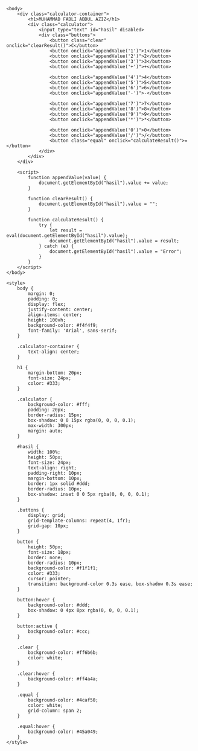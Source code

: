 
<html lang="en">
    <head>
        <meta charset="UTF-8">
        <meta name="viewport" content="width=device-width, initial-scale=1.0">
        <title>KALKULATOR WPFK</title>
    </head>

    <body>
        <div class="calculator-container">
            <h1>MUHAMMAD FADLI ABDUL AZIZ</h1>
            <div class="calculator">
                <input type="text" id="hasil" disabled>
                <div class="buttons">
                    <button class="clear" onclick="clearResult()">C</button>
                    <button onclick="appendValue('1')">1</button>
                    <button onclick="appendValue('2')">2</button>
                    <button onclick="appendValue('3')">3</button>
                    <button onclick="appendValue('+')">+</button>

                    <button onclick="appendValue('4')">4</button>
                    <button onclick="appendValue('5')">5</button>
                    <button onclick="appendValue('6')">6</button>
                    <button onclick="appendValue('-')">-</button>

                    <button onclick="appendValue('7')">7</button>
                    <button onclick="appendValue('8')">8</button>
                    <button onclick="appendValue('9')">9</button>
                    <button onclick="appendValue('*')">*</button>

                    <button onclick="appendValue('0')">0</button>
                    <button onclick="appendValue('/')">/</button>
                    <button class="equal" onclick="calculateResult()">=</button>
                </div>
            </div>
        </div>

        <script>
            function appendValue(value) {
                document.getElementById("hasil").value += value;
            }

            function clearResult() {
                document.getElementById("hasil").value = "";
            }

            function calculateResult() {
                try {
                    let result = eval(document.getElementById("hasil").value);
                    document.getElementById("hasil").value = result;
                } catch (e) {
                    document.getElementById("hasil").value = "Error";
                } 
            }
        </script>
    </body>

    <style>
        body {
            margin: 0;
            padding: 0;
            display: flex;
            justify-content: center;
            align-items: center;
            height: 100vh;
            background-color: #f4f4f9;
            font-family: 'Arial', sans-serif;
        }

        .calculator-container {
            text-align: center;
        }

        h1 {
            margin-bottom: 20px;
            font-size: 24px;
            color: #333;
        }

        .calculator {
            background-color: #fff;
            padding: 20px;
            border-radius: 15px;
            box-shadow: 0 0 15px rgba(0, 0, 0, 0.1);
            max-width: 300px;
            margin: auto;
        }

        #hasil {
            width: 100%;
            height: 50px;
            font-size: 24px;
            text-align: right;
            padding-right: 10px;
            margin-bottom: 10px;
            border: 1px solid #ddd;
            border-radius: 10px;
            box-shadow: inset 0 0 5px rgba(0, 0, 0, 0.1);
        }

        .buttons {
            display: grid;
            grid-template-columns: repeat(4, 1fr);
            grid-gap: 10px;
        }

        button {
            height: 50px;
            font-size: 18px;
            border: none;
            border-radius: 10px;
            background-color: #f1f1f1;
            color: #333;
            cursor: pointer;
            transition: background-color 0.3s ease, box-shadow 0.3s ease;
        }

        button:hover {
            background-color: #ddd;
            box-shadow: 0 4px 8px rgba(0, 0, 0, 0.1);
        }

        button:active {
            background-color: #ccc;
        }

        .clear {
            background-color: #ff6b6b;
            color: white;
        }

        .clear:hover {
            background-color: #ff4a4a;
        }

        .equal {
            background-color: #4caf50;
            color: white;
            grid-column: span 2;
        }

        .equal:hover {
            background-color: #45a049;
        }
    </style>
</html>
